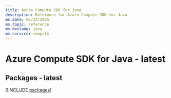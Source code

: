 ```yaml
---
title: Azure Compute SDK for Java
description: Reference for Azure Compute SDK for Java
ms.date: 06/24/2025
ms.topic: reference
ms.devlang: java
ms.service: compute
---
```

# Azure Compute SDK for Java - latest
## Packages - latest
[!INCLUDE [packages](compute-index.md)]